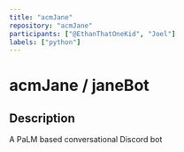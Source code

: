 ```yaml
---
title: "acmJane"
repository: "acmJane"
participants: ["@EthanThatOneKid", "Joel"]
labels: ["python"]
---
```


# acmJane / janeBot

## Description

A PaLM based conversational Discord bot
